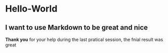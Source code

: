 # Hello-World
## I want to use Markdown to be great and nice
**Thank you** for your help during the last pratical session, the fnial result was great
